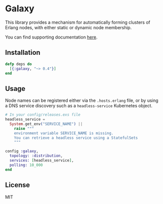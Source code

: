 # Galaxy

This library provides a mechanism for automatically forming clusters of Erlang nodes, with
either static or dynamic node membership.

You can find supporting documentation [here](https://hexdocs.pm/galaxy).

## Installation

```elixir
defp deps do
  [{:galaxy, "~> 0.4"}]
end
```

## Usage

Node names can be registered either via the `.hosts.erlang` file, or by using a DNS
service discovery such as a `headless-service` Kubernetes object.

```elixir
# In your config/releases.exs file
headless_service =
  System.get_env("SERVICE_NAME") ||
    raise """
    environment variable SERVICE_NAME is missing.
    You can retrieve a headless service using a StatefulSets
    """

config :galaxy,
  topology: :distribution,
  services: [headless_service],
  polling: 10_000
end
```

## License

MIT
